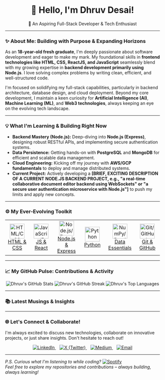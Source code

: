 <div align="center">
  <h1>👋 Hello, I'm Dhruv Desai!</h1>
  <p>🚀 An Aspiring Full-Stack Developer & Tech Enthusiast</p>
</div>

---

### ✨ About Me: Building with Purpose & Expanding Horizons

As an **18-year-old fresh graduate**, I'm deeply passionate about software development and eager to make my mark. My foundational skills in **frontend technologies like HTML, CSS, ReactJS, and JavaScript** seamlessly blend with my growing expertise in **backend development primarily using Node.js**. I love solving complex problems by writing clean, efficient, and well-structured code.

I'm focused on solidifying my full-stack capabilities, particularly in backend architecture, database design, and cloud deployment. Beyond my core development, I maintain a keen curiosity for **Artificial Intelligence (AI)**, **Machine Learning (ML)**, and **Web3 technologies**, always keeping an eye on the evolving tech landscape.

---

### 💡 What I'm Learning & Building Right Now

* **Backend Mastery (Node.js):** Deep-diving into **Node.js (Express)**, designing robust RESTful APIs, and implementing secure authentication systems.
* **Data Persistence:** Getting hands-on with **PostgreSQL** and **MongoDB** for efficient and scalable data management.
* **Cloud Engineering:** Kicking off my journey with **AWS/GCP fundamentals** to deploy and manage distributed systems.
* **Current Project:** Actively developing a **[BRIEF, EXCITING DESCRIPTION OF A CURRENT NODE.JS BACKEND PROJECT, e.g., "a real-time collaborative document editor backend using WebSockets" or "a secure user authentication microservice with Node.js"]** to push my limits and apply new concepts.

---

### ⚙️ My Ever-Evolving Toolkit

<table>
  <tr>
    <td align="center" width="96">
      <a href="#html-css">
        <img src="https://skillicons.dev/icons?i=html,css" width="48" height="48" alt="HTML/CSS" /><br>HTML & CSS
      </a>
    </td>
    <td align="center" width="96">
      <a href="#javascript">
        <img src="https://skillicons.dev/icons?i=js,react" width="48" height="48" alt="JavaScript/React" /><br>JS & React
      </a>
    </td>
    <td align="center" width="96">
      <a href="#nodejs">
        <img src="https://skillicons.dev/icons?i=nodejs,express" width="48" height="48" alt="Node.js/Express" /><br>Node.js & Express
      </a>
    </td>
    <td align="center" width="96">
      <a href="#python">
        <img src="https://skillicons.dev/icons?i=python" width="48" height="48" alt="Python" /><br>Python
      </a>
    </td>
     <td align="center" width="96">
      <a href="#data">
        <img src="https://skillicons.dev/icons?i=numpy,pandas,matplotlib" width="48" height="48" alt="NumPy/Pandas/Matplotlib" /><br>Data Essentials
      </a>
    </td>
    <td align="center" width="96">
      <a href="#git">
        <img src="https://skillicons.dev/icons?i=git,github" width="48" height="48" alt="Git/GitHub" /><br>Git & GitHub
      </a>
    </td>
  </tr>
</table>

---

### 📈 My GitHub Pulse: Contributions & Activity

<div align="center">
  <img src="https://github-readme-stats.vercel.app/api?username=Dhruvdesai407&show_icons=true&theme=dark&include_all_commits=true&count_private=true&line_height=25" alt="Dhruv's GitHub Stats"/>
  <img src="https://github-readme-streak-stats.herokuapp.com/?user=Dhruvdesai407&theme=dark&hide_border=true&date_format=M%20j%5B%2C%20Y%5D" alt="Dhruv's GitHub Streak"/>
  <img src="https://github-readme-stats.vercel.app/api/top-langs/?username=Dhruvdesai407&layout=compact&theme=dark" alt="Dhruv's Top Languages"/>
</div>

---

### 📚 Latest Musings & Insights

---

### 🌐 Let's Connect & Collaborate!

I'm always excited to discuss new technologies, collaborate on innovative projects, or just share insights. Don't hesitate to reach out!

<div align="center">
  <a href="https://www.linkedin.com/in/dhruv-desai-b0779b370/" target="_blank">
    <img src="https://img.shields.io/badge/LinkedIn-0077B5?style=for-the-badge&logo=linkedin&logoColor=white" alt="LinkedIn">
  </a>  
  <a href="https://x.com/blixture793" target="_blank">
    <img src="https://img.shields.io/badge/X-000000?style=for-the-badge&logo=x&logoColor=white" alt="X (Twitter)">
  </a>  
  <a href="https://medium.com/@blixture793" target="_blank">
    <img src="https://img.shields.io/badge/Medium-12100E?style=for-the-badge&logo=medium&logoColor=white" alt="Medium">
  </a>  
  <a href="mailto:blixture793@gmail.com">
    <img src="https://img.shields.io/badge/Email-D14836?style=for-the-badge&logo=gmail&logoColor=white" alt="Email">
  </a>
</div>

---

*P.S. Curious what I'm listening to while coding?*
[![Spotify](https://novatorem.gh-api.top/api/spotify?user=username_here)](https://open.spotify.com/user/your_spotify_username_here)
<br/>
*Feel free to explore my repositories and contributions – always building, always learning!*
